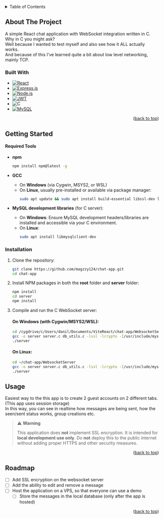 <details>
  <summary>Table of Contents</summary>
  <ol>
    <li>
      <a href="#about-the-project">About The Project</a>
      <ul>
        <li><a href="#built-with">Built With</a></li>
      </ul>
    </li>
    <li>
      <a href="#getting-started">Getting Started</a>
      <ul>
        <li><a href="#prerequisites">Prerequisites</a></li>
        <li><a href="#installation">Installation</a></li>
      </ul>
    </li>
    <li><a href="#usage">Usage</a></li>
    <li><a href="#security-warning">Security Warning</a></li>
    <li><a href="#roadmap">Roadmap</a></li>
  </ol>
</details>


<!-- ABOUT THE PROJECT -->
## About The Project

A simple React chat application with WebSocket integration written in C.<br>
Why in C you might ask?<br>
Well because I wanted to test myself and also see how it ALL actually works.<br>
And because of this I've learned quite a bit about low level networking, mainly TCP.<br>


### Built With

* [![React][React.js]][React-url]
* [![Express.js](https://img.shields.io/badge/Express.js-404D59?style=for-the-badge&logo=express)](https://expressjs.com/)
* [![Node.js](https://img.shields.io/badge/Node.js-339933?style=for-the-badge&logo=nodedotjs&logoColor=white)](https://nodejs.org/)
* [![JWT](https://img.shields.io/badge/JWT-000000?style=for-the-badge&logo=jsonwebtokens&logoColor=white)](https://jwt.io/)
* ![C](https://img.shields.io/badge/C-00599C?style=for-the-badge&logo=c&logoColor=white)
* [![MySQL](https://img.shields.io/badge/MySQL-4479A1?style=for-the-badge&logo=mysql&logoColor=white)](https://www.mysql.com/)
  
<p align="right">(<a href="#readme-top">back to top</a>)</p>



## Getting Started

#### Required Tools

- **npm**
  ```sh
  npm install npm@latest -g
  ```

- **GCC**
  - On **Windows** (via Cygwin, MSYS2, or WSL)
  - On **Linux**, usually pre-installed or available via package manager:
    ```sh
    sudo apt update && sudo apt install build-essential libssl-dev libmysqlclient-dev
    ```

- **MySQL development libraries** (for C server):
  - On **Windows**: Ensure MySQL development headers/libraries are installed and accessible via your C environment.
  - On **Linux**:
    ```sh
    sudo apt install libmysqlclient-dev
    ```

### Installation

1. Clone the repository:
   ```sh
   git clone https://github.com/magzzy124/chat-app.git
   cd chat-app
   ```

2. Install NPM packages in both the **root** folder and **server** folder:
   ```sh
   npm install
   cd server
   npm install
   ```

3. Compile and run the C WebSocket server:

   #### On Windows (with Cygwin/MSYS2/WSL):
   ```sh
   cd /cygdrive/c/Users/danil/Documents/ViteReact/chat-app/WebsocketServer
   gcc -o server server.c db_utils.c -lssl -lcrypto -I/usr/include/mysql -L/usr/lib/mysql -lmysqlclient
   ./server
   ```

   #### On Linux:
   ```sh
   cd ~/chat-app/WebsocketServer
   gcc -o server server.c db_utils.c -lssl -lcrypto -I/usr/include/mysql -L/usr/lib/mysql -lmysqlclient
   ./server
   ```

<!-- USAGE EXAMPLES -->
## Usage
Easiest way to the this app is to create 2 guest accounts on 2 different tabs. (This app uses session storage) </br>
In this way, you can see in realtime how messages are being sent, how the seen/sent status works, group creations etc.

> ⚠️ **Warning**
>
> This application does **not** implement SSL encryption. It is intended for **local development use only**.
> Do **not** deploy this to the public internet without adding proper HTTPS and other security measures.

<p align="right">(<a href="#readme-top">back to top</a>)</p>



<!-- ROADMAP -->
## Roadmap

- [ ] Add SSL encryption on the websocket server
- [ ] Add the ability to edit and remove a message
- [ ] Host the application on a VPS, so that everyone can use a demo
    - [ ] Store the messages in the local database (only after the app is hosted)

<p align="right">(<a href="#readme-top">back to top</a>)</p>

<!-- MARKDOWN LINKS & IMAGES -->
<!-- https://www.markdownguide.org/basic-syntax/#reference-style-links -->
[contributors-shield]: https://img.shields.io/github/contributors/othneildrew/Best-README-Template.svg?style=for-the-badge
[contributors-url]: https://github.com/othneildrew/Best-README-Template/graphs/contributors
[forks-shield]: https://img.shields.io/github/forks/othneildrew/Best-README-Template.svg?style=for-the-badge
[forks-url]: https://github.com/othneildrew/Best-README-Template/network/members
[stars-shield]: https://img.shields.io/github/stars/othneildrew/Best-README-Template.svg?style=for-the-badge
[stars-url]: https://github.com/othneildrew/Best-README-Template/stargazers
[issues-shield]: https://img.shields.io/github/issues/othneildrew/Best-README-Template.svg?style=for-the-badge
[issues-url]: https://github.com/othneildrew/Best-README-Template/issues
[license-shield]: https://img.shields.io/github/license/othneildrew/Best-README-Template.svg?style=for-the-badge
[license-url]: https://github.com/othneildrew/Best-README-Template/blob/master/LICENSE.txt
[linkedin-shield]: https://img.shields.io/badge/-LinkedIn-black.svg?style=for-the-badge&logo=linkedin&colorB=555
[linkedin-url]: https://linkedin.com/in/othneildrew
[product-screenshot]: images/screenshot.png
[Next.js]: https://img.shields.io/badge/next.js-000000?style=for-the-badge&logo=nextdotjs&logoColor=white
[Next-url]: https://nextjs.org/
[React.js]: https://img.shields.io/badge/React-20232A?style=for-the-badge&logo=react&logoColor=61DAFB
[React-url]: https://reactjs.org/
[Vue.js]: https://img.shields.io/badge/Vue.js-35495E?style=for-the-badge&logo=vuedotjs&logoColor=4FC08D
[Vue-url]: https://vuejs.org/
[Angular.io]: https://img.shields.io/badge/Angular-DD0031?style=for-the-badge&logo=angular&logoColor=white
[Angular-url]: https://angular.io/
[Svelte.dev]: https://img.shields.io/badge/Svelte-4A4A55?style=for-the-badge&logo=svelte&logoColor=FF3E00
[Svelte-url]: https://svelte.dev/
[Laravel.com]: https://img.shields.io/badge/Laravel-FF2D20?style=for-the-badge&logo=laravel&logoColor=white
[Laravel-url]: https://laravel.com
[Bootstrap.com]: https://img.shields.io/badge/Bootstrap-563D7C?style=for-the-badge&logo=bootstrap&logoColor=white
[Bootstrap-url]: https://getbootstrap.com
[JQuery.com]: https://img.shields.io/badge/jQuery-0769AD?style=for-the-badge&logo=jquery&logoColor=white
[JQuery-url]: https://jquery.com 

